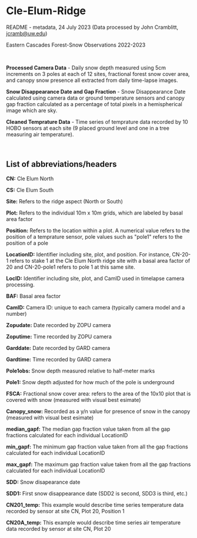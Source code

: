 # Cle-Elum-Ridge
README - metadata, 24 July 2023 (Data processed by John Cramblitt, jcramb@uw.edu)

Eastern Cascades Forest-Snow Observations 2022-2023

&nbsp;
&nbsp;

**Processed Camera Data** - Daily snow depth measured using 5cm increments on 3 poles at each of 12 sites, fractional forest snow cover area, and canopy 
                        snow presence all extracted from daily time-lapse images.  
                        
**Snow Disappearance Date and Gap Fraction** - Snow Disappearance Date calculated using camera data or ground temperature sensors and canopy gap fraction 
                        calculated as a percentage of total pixels in a hemispherical image which are sky. 
                        
**Cleaned Temprature Data** -  Time series of temprature data recorded by 10 HOBO sensors at each site (9 placed ground level and one in a tree measuring 
                        air temperature).

&nbsp;
&nbsp;

## **List of abbreviations/headers**

**CN:**		Cle Elum North

**CS:**		Cle Elum South 

**Site:**		Refers to the ridge aspect (North or South)

**Plot:**		Refers to the individual 10m x 10m grids, which are labeled by basal area factor

**Position:**	Refers to the location within a plot. A numerical value refers to the position of a temprature sensor, pole values such as "pole1" refers to 
          the position of a pole
          
**LocationID:**	Identifier including site, plot, and position. For instance, CN-20-1 refers to stake 1 at the Cle Elum North ridge site with a basal area factor 
            of 20 and CN-20-pole1 refers to pole 1 at this same site. 
            
**LocID:**		Identifier including site, plot, and CamID used in timelapse camera processing.

**BAF:**		Basal area factor

**CamID:**		Camera ID: unique to each camera (typically camera model and a number)

**Zopudate:**	Date recorded by ZOPU camera 

**Zoputime:**	Time recorded by ZOPU camera

**Garddate:**	Date recorded by GARD camera

**Gardtime:**	Time recorded by GARD camera

**Pole1obs:**	Snow depth measured relative to half-meter marks 

**Pole1:**		Snow depth adjusted for how much of the pole is underground 

**FSCA:**		Fractional snow cover area: refers to the area of the 10x10 plot that is covered with snow (measured with visual best esimate)

**Canopy_snow:**	Recorded as a y/n value for presence of snow in the canopy (measured with visual best esimate)

**median_gapf:**	The median gap fraction value taken from all the gap fractions calculated for each individual LocationID   

**min_gapf:**	The minimum gap fraction value taken from all the gap fractions calculated for each individual LocationID  

**max_gapf:**	The maximum gap fraction value taken from all the gap fractions calculated for each individual LocationID  

**SDD:**		Snow disapearance date

**SDD1:**		First snow disappearance date (SDD2 is second, SDD3 is third, etc.)

**CN201_temp:**	This example would describe time series temperature data recorded by sensor at site CN, Plot 20, Position 1

**CN20A_temp:**	This example would describe time series air temperature data recorded by sensor at site CN, Plot 20


